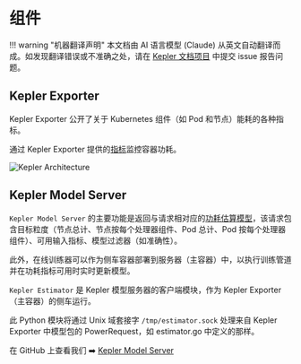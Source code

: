 # 组件

!!! warning "机器翻译声明"
    本文档由 AI 语言模型 (Claude) 从英文自动翻译而成。如发现翻译错误或不准确之处，请在 [Kepler 文档项目](https://github.com/sustainable-computing-io/kepler-doc/issues) 中提交 issue 报告问题。

## Kepler Exporter

Kepler Exporter 公开了关于 Kubernetes 组件（如 Pod 和节点）能耗的各种指标。

通过 Kepler Exporter 提供的[指标](metrics.md)监控容器功耗。

![Kepler Architecture](https://raw.githubusercontent.com/sustainable-computing-io/kepler/main/doc/kepler-arch.png)

## Kepler Model Server

`Kepler Model Server` 的主要功能是返回与请求相对应的[功耗估算模型](../kepler_model_server/power_estimation.md)，该请求包含目标粒度（节点总计、节点按每个处理器组件、Pod 总计、Pod 按每个处理器组件）、可用输入指标、模型过滤器（如准确性）。

此外，在线训练器可以作为侧车容器部署到服务器（主容器）中，以执行训练管道并在功耗指标可用时实时更新模型。

`Kepler Estimator` 是 Kepler 模型服务器的客户端模块，作为 Kepler Exporter（主容器）的侧车运行。

此 Python 模块将通过 Unix 域套接字 `/tmp/estimator.sock` 处理来自 Kepler Exporter 中模型包的 PowerRequest，如 estimator.go 中定义的那样。

在 GitHub 上查看我们 ➡️ [Kepler Model Server](https://github.com/sustainable-computing-io/kepler-model-server)
